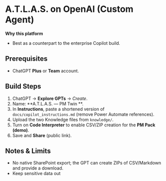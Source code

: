 # A.T.L.A.S. on OpenAI (Custom Agent)

**Why this platform**
- Best as a counterpart to the enterprise Copilot build.

## Prerequisites
- ChatGPT **Plus** or **Team** account.

## Build Steps
1. ChatGPT → **Explore GPTs** → *Create*.
2. Name: **A.T.L.A.S. — PM Twin **.
3. In **Instructions**, paste a shortened version of `docs/copilot_instructions.md` (remove Power Automate references).
4. Upload the two Knowledge files from `knowledge/`.
5. Turn on **Code Interpreter** to enable CSV/ZIP creation for the **PM Pack (demo)**.
6. Save and **Share** (public link).

## Notes & Limits
- No native SharePoint export; the GPT can create ZIPs of CSV/Markdown and provide a download.
- Keep sensitive data out
